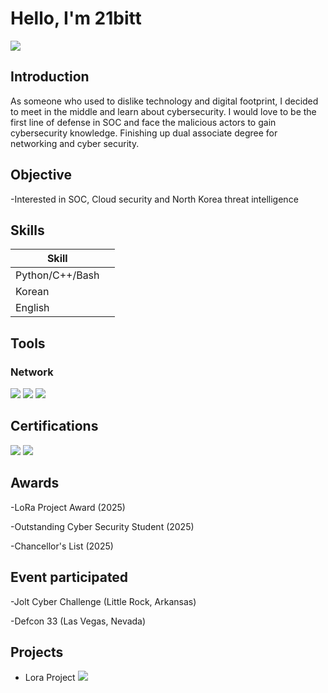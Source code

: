 # Hello, I'm 21bitt
<a href="https://linkedin.com/in/hanbit-eric-lee-822a24346"><img src="https://img.shields.io/badge/-LinkedIn-0072b1?&style=for-the-badge&logo=linkedin&logoColor=white" /></a>

## Introduction

As someone who used to dislike technology and digital footprint, I decided to meet in the middle and learn about cybersecurity. I would love to be the first line of defense in SOC and face the malicious actors to gain cybersecurity knowledge. Finishing up dual associate degree for networking and cyber security. 

## Objective
-Interested in SOC, Cloud security and North Korea threat intelligence



## Skills


| Skill                                         |                            |
|-----------------------------------------------|----------------------------|
| Python/C++/Bash                               |                            |
| Korean                                        |                            |
| English                                       |                            |


## Tools


### Network
<div>
    <img src="https://img.shields.io/badge/-Wireshark-1679A7?&style=for-the-badge&logo=Wireshark&logoColor=white" />
    <img src="https://img.shields.io/badge/-Pwnagotchi-EF3B2D?&style=for-the-badge&logo=Pwnagotchi&logoColor=white" />
    <img src="https://img.shields.io/badge/-Bjorn-777BB4?&style=for-the-badge&logo=Bjorn&logoColor=white" />
</div>


## Certifications

<div>
<img src="https://img.shields.io/badge/-Security%2B-FF0000?&style=for-the-badge&logo=CompTIA&logoColor=white" />
<img src="https://img.shields.io/badge/-A%2B-4D4D4D?&style=for-the-badge&logo=CompTIA&logoColor=white" />

</div>

## Awards
-LoRa Project Award (2025)

-Outstanding Cyber Security Student (2025)

-Chancellor's List (2025)

## Event participated
-Jolt Cyber Challenge (Little Rock, Arkansas)

-Defcon 33 (Las Vegas, Nevada)

## Projects
- Lora Project <a href="https://mesh.uaptcstudents.com"><img src="https://img.shields.io/badge/-LoRa-0072b1?&style=for-the-badge&logo=Lora&logoColor=white" /></a>
